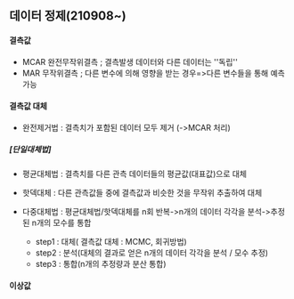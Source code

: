 ## 데이터 정제(210908~)

#### 결측값

- MCAR 완전무작위결측 ; 결측발생 데이터와 다른 데이터는 ''독립''
- MAR 무작위결측 ; 다른 변수에 의해 영향을 받는 경우=>다른 변수들을 통해 예측 가능



#### 결측값 대체

- 완전제거법 : 결측치가 포함된 데이터 모두 제거 (->MCAR 처리)



##### [단일대체법]

- 평균대체법 :  결측치를 다른 관측 데이터들의 평균값(대표값)으로 대체
- 핫덱대체 : 다른 관측값들 중에 결측값과 비슷한 것을 무작위 추출하여 대체



- 다중대체법 : 평균대체법/핫덱대체를 n회 반복->n개의 데이터 각각을 분석->추정된 n개의 모수를 통합
  - step1 : 대체( 결측값 대체 : MCMC, 회귀방법)
  - step2 : 분석(대체의 결과로 얻은 n개의 데이터 각각을 분석 / 모수 추정)
  - step3 : 통합(n개의 추정량과 분산 통합)



#### 이상값